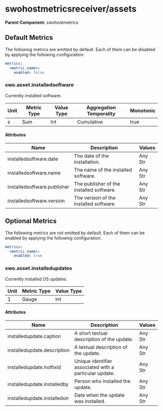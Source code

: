 [comment]: <> (Code generated by mdatagen. DO NOT EDIT.)

# swohostmetricsreceiver/assets

**Parent Component:** swohostmetrics

## Default Metrics

The following metrics are emitted by default. Each of them can be disabled by applying the following configuration:

```yaml
metrics:
  <metric_name>:
    enabled: false
```

### swo.asset.installedsoftware

Currently installed software.

| Unit | Metric Type | Value Type | Aggregation Temporality | Monotonic |
| ---- | ----------- | ---------- | ----------------------- | --------- |
| s | Sum | Int | Cumulative | true |

#### Attributes

| Name | Description | Values |
| ---- | ----------- | ------ |
| installedsoftware.date | The date of the installation. | Any Str |
| installedsoftware.name | The name of the installed software. | Any Str |
| installedsoftware.publisher | The publisher of the installed software. | Any Str |
| installedsoftware.version | The version of the installed software. | Any Str |

## Optional Metrics

The following metrics are not emitted by default. Each of them can be enabled by applying the following configuration:

```yaml
metrics:
  <metric_name>:
    enabled: true
```

### swo.asset.installedupdates

Currently installed OS updates.

| Unit | Metric Type | Value Type |
| ---- | ----------- | ---------- |
| 1 | Gauge | Int |

#### Attributes

| Name | Description | Values |
| ---- | ----------- | ------ |
| installedupdate.caption | A short textual description of the update. | Any Str |
| installedupdate.description | A textual description of the update. | Any Str |
| installedupdate.hotfixid | Unique identifier associated with a particular update. | Any Str |
| installedupdate.installedby | Person who installed the update. | Any Str |
| installedupdate.installedon | Date when the update was installed. | Any Str |
